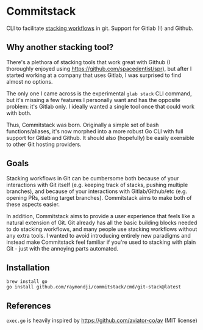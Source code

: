 # Commitstack

CLI to facilitate [stacking workflows](https://www.stacking.dev/) in git. Support for Gitlab (!) and Github.

## Why another stacking tool?

There's a plethora of stacking tools that work great with Github (I thoroughly enjoyed using https://github.com/spacedentist/spr), but after I started working at a company that uses Gitlab, I was surprised to find almost no options.

The only one I came across is the experimental `glab stack` CLI command, but it's missing a few features I personally want and has the opposite problem: it's Gitlab only. I ideally wanted a single tool once that could work with both.

Thus, Commitstack was born. Originally a simple set of bash functions/aliases, it's now morphed into a more robust Go CLI with full support for Gitlab and Github. It should also (hopefully) be easily exensible to other Git hosting providers.

## Goals

Stacking workflows in Git can be cumbersome both because of your interactions with Git itself (e.g. keeping track of stacks, pushing multiple branches), and because of your interactions with Gitlab/Github/etc (e.g. opening PRs, setting target branches). Commitstack aims to make both of these aspects easier.

In addition, Commitstack aims to provide a user experience that feels like a natural extension of Git. Git already has all the basic building blocks needed to do stacking workflows, and many people use stacking workflows without any extra tools. I wanted to avoid introducing entirely new paradigms and instead make Commitstack feel familiar if you're used to stacking with plain Git - just with the annoying parts automated.

## Installation

```
brew install go
go install github.com/raymondji/commitstack/cmd/git-stack@latest
```

## References

`exec.go` is heavily inspired by https://github.com/aviator-co/av (MIT license)
